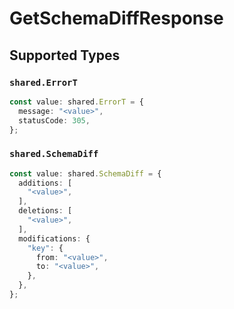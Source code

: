 # GetSchemaDiffResponse


## Supported Types

### `shared.ErrorT`

```typescript
const value: shared.ErrorT = {
  message: "<value>",
  statusCode: 305,
};
```

### `shared.SchemaDiff`

```typescript
const value: shared.SchemaDiff = {
  additions: [
    "<value>",
  ],
  deletions: [
    "<value>",
  ],
  modifications: {
    "key": {
      from: "<value>",
      to: "<value>",
    },
  },
};
```

